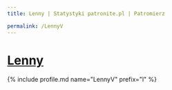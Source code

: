 ```yaml
---
title: Lenny | Statystyki patronite.pl | Patromierz

permalink: /LennyV
---
```


# [Lenny](https://patronite.pl/LennyV)

{% include profile.md name="LennyV" prefix="l" %}
